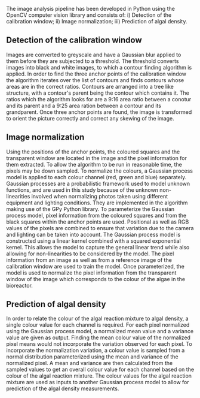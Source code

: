 The image analysis pipeline has been developed in Python using the OpenCV computer vision library and consists of: i) Detection of the calibration window; ii) Image normalization; iii) Prediction of algal density.

Detection of the calibration window
-----------------------------------

Images are converted to greyscale and have a Gaussian blur applied to them before they are subjected to a threshold.
The threshold converts images into black and white images, to which a contour finding algorithm is applied.
In order to find the three anchor points of the calibration window the algorithm iterates over the list of contours and finds contours whose areas are in the correct ratios.
Contours are arranged into a tree like structure, with a contour's parent being the contour which contains it.
The ratios which the algorithm looks for are a 9:16 area ratio between a conotur and its parent and a 9:25 area ration between a contour and its grandparent.
Once three anchor points are found, the image is transformed to orient the picture correctly and correct any skewing of the image.

Image normalization
-------------------

Using the positions of the anchor points, the coloured squares and the transparent window are located in the image and the pixel information for them extracted.
To allow the algorithm to be run in reasonable time, the pixels may be down sampled.
To normalize the colours, a Gaussian process model is applied to each colour channel (red, green and blue) separately.
Gaussian processes are a probabilistic framework used to model unknown functions, and are used in this study because of the unknown non-linearities involved when normalizing photos taken using different equipment and lighting conditions.
They are implemented in the algorithm making use of the GPy Python library.
To parameterize the Gaussian process model, pixel information from the coloured squares and from the black squares within the anchor points are used.
Positional as well as RGB values of the pixels are combined to ensure that variation due to the camera and lighting can be taken into account.
The Gaussian process model is constructed using a linear kernel combined with a squared exponential kernel.
This allows the model to capture the general linear trend while also allowing for non-linearities to be considered by the model.
The pixel information from an image as well as from a reference image of the calibration window are used to train the model.
Once parameterized, the model is used to normalize the pixel information from the transparent window of the image which corresponds to the colour of the algae in the bioreactor.

Prediction of algal density
---------------------------

In order to relate the colour of the algal reaction mixture to algal density, a single colour value for each channel is required.
For each pixel normalized using the Gaussian process model, a normalized mean value and a variance value are given as output.
Finding the mean colour value of the normalized pixel means would not incorporate the variation observed for each pixel.
To incorporate the normalization variation, a colour value is sampled from a normal distribution parameterized using the mean and variance of the normalized pixel.
A mean and variance are then calculated from the sampled values to get an overall colour value for each channel based on the colour of the algal reaction mixture.
The colour values for the algal reaction mixture are used as inputs to another Gaussian process model to allow for prediction of the algal density measurements.
